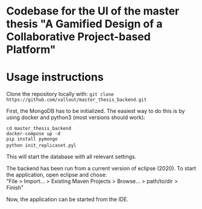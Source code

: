 # Codebase for the UI of the master thesis "A Gamified Design of a Collaborative Project-based Platform"

# Usage instructions


Clone the repository locally with:
`git clone https://github.com/vallout/master_thesis_backend.git`

First, the MongoDB has to be initialized. The easiest way to do this is by using docker and python3 (most versions should work):

`cd master_thesis_backend`\
`docker-compose up -d`\
`pip install pymongo`\
`python init_replicaset.py`\

This will start the database with all relevant settings.

The backend has been run from a current version of eclipse (2020). To start the application, open eclipse and chose: \
"File > Import... > Existing Maven Projects > Browse... > path/to/dir > Finish"

Now, the application can be started from the IDE.